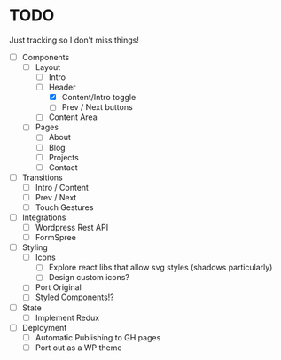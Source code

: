 # TODO
Just tracking so I don't miss things!

- [ ] Components
  - [ ] Layout
    - [ ] Intro
    - [ ] Header
      - [x] Content/Intro toggle
      - [ ] Prev / Next buttons
    - [ ] Content Area
  - [ ] Pages
    - [ ] About
    - [ ] Blog
    - [ ] Projects
    - [ ] Contact
- [ ] Transitions
  - [ ] Intro / Content
  - [ ] Prev / Next
  - [ ] Touch Gestures
- [ ] Integrations
  - [ ] Wordpress Rest API
  - [ ] FormSpree
- [ ] Styling
  - [ ] Icons
    - [ ] Explore react libs that allow svg styles (shadows particularly)
    - [ ] Design custom icons?
  - [ ] Port Original
  - [ ] Styled Components!?
- [ ] State
  - [ ] Implement Redux
- [ ] Deployment
  - [ ] Automatic Publishing to GH pages
  - [ ] Port out as a WP theme